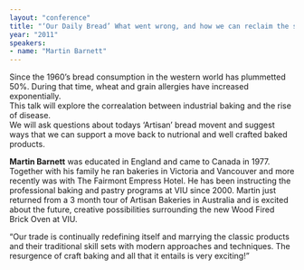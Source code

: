 ```yaml
---
layout: "conference"
title: "‘Our Daily Bread’ What went wrong, and how we can reclaim the staff of life"
year: "2011"
speakers:
- name: "Martin Barnett"
---
```



Since the 1960’s bread consumption in the western world has plummetted 50%.
During that time, wheat and grain allergies have increased exponentially.  
This talk will explore the correalation between industrial baking and the rise
of disease.  
We will ask questions about todays ‘Artisan’ bread movent and suggest ways
that we can support a move back to nutrional and well crafted baked products.

**Martin Barnett** was educated in England and came to Canada in 1977.
Together with his family he ran bakeries in Victoria and Vancouver and more
recently was with The Fairmont Empress Hotel. He has been instructing the
professional baking and pastry programs at VIU since 2000. Martin just
returned from a 3 month tour of Artisan Bakeries in Australia and is excited
about the future, creative possibilities surrounding the new Wood Fired Brick
Oven at VIU.

“Our trade is continually redefining itself and marrying the classic products
and their traditional skill sets with modern approaches and techniques. The
resurgence of craft baking and all that it entails is very exciting!”



[//]: # (Retrieved from https://web.archive.org/web/20210413201442/https://www.ideawave.ca/2011-conference/our-daily-bread-what-went-wrong-and-how-we-can-reclaim-the-staff-of-life)